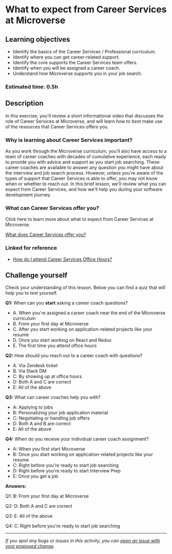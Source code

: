 # What to expect from Career Services at Microverse

## Learning objectives

- Identify the basics of the Career Services / Professional curriculum.
- Identify where you can get career-related support.
- Identify the core supports the Career Services team offers.
- Identify when you will be assigned a career coach.
- Understand how Microverse supports you in your job search.

### Estimated time: 0.5h

## Description

In this exercise, you'll review a short informational video that discusses the role of Career Services at Microverse, and will learn how to best make use of the resources that Career Services offers you.

### Why is learning about Career Services important?

As you work through the Microverse curriculum, you'll also have access to a team of career coaches with decades of cumulative experience, each ready to provide you with advice and support as you start job searching. These career coaches are available to answer any question you might have about the interview and job search process. However, unless you're aware of the types of support that Career Services is able to offer, you may not know when or whether to reach out. In this brief lesson, we'll review what you can expect from Career Services, and how we'll help you during your software development journey.

### What can Career Services offer you?

Click here to learn more about what to expect from Career Services at Microverse.

[What does Career Services offer you?](what-does-career-services-offer-you.md)

### Linked for reference

- [How do I attend Career Services Office Hours?](https://microverse.zendesk.com/hc/en-us/articles/360036510273)

## Challenge yourself

Check your understanding of this lesson. Below you can find a quiz that will help you to test yourself.

**Q1:** When can you **start** asking a career coach questions?

- A. When you're assigned a career coach near the end of the Microverse curriculum 
- B. From your first day at Microverse
- C. After you start working on application-related projects like your resume 
- D. Once you start working on React and Redux 
- E. The first time you attend office hours

**Q2:** How should you reach out to a career coach with questions?

- A. Via Zendesk ticket
- B. Via Slack DM
- C: By showing up at office hours
- D: Both A and C are correct
- E: All of the above

**Q3:** What can career coaches help you with?

- A: Applying to jobs
- B: Personalizing your job application material
- C: Negotiating or handling job offers
- D: Both A and B are correct
- E: All of the above

**Q4:** When do you receive your individual career coach assignment?

- A: When you first start Microverse
- B: Once you start working on application-related projects like your resume
- C: Right before you're ready to start job searching
- D: Right before you're ready to start Interview Prep
- E: Once you get a job

**Answers:**

Q1: B: From your first day at Microverse

Q2: D: Both A and C are correct

Q3: E: All of the above

Q4: C: Right before you're ready to start job searching



------

_If you spot any bugs or issues in this activity, you can [open an issue with your proposed change](https://github.com/microverseinc/curriculum-transversal-skills/blob/main/git-github/articles/open_issue.md)._
